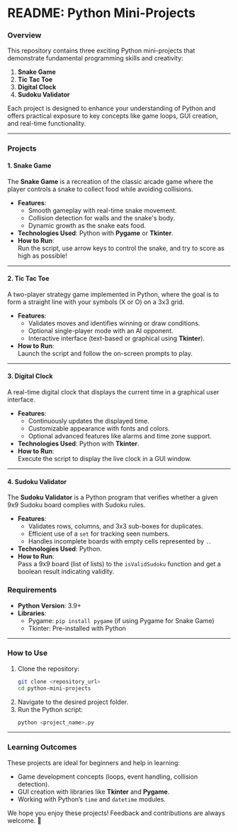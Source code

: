 # README: Python Mini-Projects  

### Overview  
This repository contains three exciting Python mini-projects that demonstrate fundamental programming skills and creativity:  
1. **Snake Game**  
2. **Tic Tac Toe**  
3. **Digital Clock**
4. **Sudoku Validator**

Each project is designed to enhance your understanding of Python and offers practical exposure to key concepts like game loops, GUI creation, and real-time functionality.  

---

### Projects  

#### 1. Snake Game  
The **Snake Game** is a recreation of the classic arcade game where the player controls a snake to collect food while avoiding collisions.  
- **Features**:  
  - Smooth gameplay with real-time snake movement.  
  - Collision detection for walls and the snake's body.  
  - Dynamic growth as the snake eats food.  
- **Technologies Used**: Python with **Pygame** or **Tkinter**.  
- **How to Run**:  
  Run the script, use arrow keys to control the snake, and try to score as high as possible!  

---

#### 2. Tic Tac Toe  
A two-player strategy game implemented in Python, where the goal is to form a straight line with your symbols (X or O) on a 3x3 grid.  
- **Features**:  
  - Validates moves and identifies winning or draw conditions.  
  - Optional single-player mode with an AI opponent.  
  - Interactive interface (text-based or graphical using **Tkinter**).  
- **How to Run**:  
  Launch the script and follow the on-screen prompts to play.  

---

#### 3. Digital Clock  
A real-time digital clock that displays the current time in a graphical user interface.  
- **Features**:  
  - Continuously updates the displayed time.  
  - Customizable appearance with fonts and colors.  
  - Optional advanced features like alarms and time zone support.  
- **Technologies Used**: Python with **Tkinter**.  
- **How to Run**:  
  Execute the script to display the live clock in a GUI window.  

---

#### 4. Sudoku Validator  
The **Sudoku Validator** is a Python program that verifies whether a given 9x9 Sudoku board complies with Sudoku rules.  
- **Features**:  
  - Validates rows, columns, and 3x3 sub-boxes for duplicates.  
  - Efficient use of a `set` for tracking seen numbers.  
  - Handles incomplete boards with empty cells represented by `.`.  
- **Technologies Used**: Python.  
- **How to Run**:  
  Pass a 9x9 board (list of lists) to the `isValidSudoku` function and get a boolean result indicating validity.
  

### Requirements  
- **Python Version**: 3.9+  
- **Libraries**:  
  - Pygame: `pip install pygame` (if using Pygame for Snake Game)  
  - Tkinter: Pre-installed with Python  

---

### How to Use  
1. Clone the repository:  
   ```bash  
   git clone <repository_url>  
   cd python-mini-projects  
   ```  
2. Navigate to the desired project folder.  
3. Run the Python script:  
   ```bash  
   python <project_name>.py  
   ```  

---

### Learning Outcomes  
These projects are ideal for beginners and help in learning:  
- Game development concepts (loops, event handling, collision detection).  
- GUI creation with libraries like **Tkinter** and **Pygame**.  
- Working with Python’s `time` and `datetime` modules.  


We hope you enjoy these projects! Feedback and contributions are always welcome. 🎉
